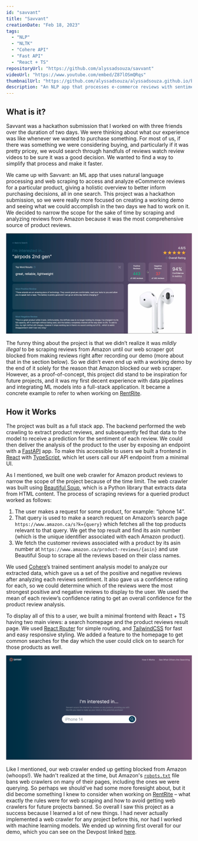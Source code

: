 ```yaml
---
id: "savvant"
title: "Savvant"
creationDate: "Feb 18, 2023"
tags: 
  - "NLP"
  - "NLTK"
  - "Cohere API"
  - "Fast API"
  - "React + TS"
repositoryUrl: "https://github.com/alyssadsouza/savvant"
videoUrl: "https://www.youtube.com/embed/Z87lOSmQRqs"
thumbnailUrl: "https://github.com/alyssadsouza/alyssadsouza.github.io/blob/main/src/images/savvant-homepage.png?raw=true"
description: "An NLP app that processes e-commerce reviews with sentiment analysis to help determine if you should buy a product."
---
```


## What is it?

Savvant was a hackathon submission that I worked on with three friends over the duration of two days. We were thinking about what our experience was like whenever we wanted to purchase something. For most of us, if there was something we were considering buying, and particularly if it was pretty pricey, we would search through handfuls of reviews watch review videos to be sure it was a good decision. We wanted to find a way to simplify that process and make it faster.

We came up with Savvant: an ML app that uses natural language processing and web scraping to access and analyze eCommerce reviews for a particular product, giving a holistic overview to better inform purchasing decisions, all in one search. This project was a hackathon submission, so we were really more focused on creating a working demo and seeing what we could accomplish in the two days we had to work on it. We decided to narrow the scope for the sake of time by scraping and analyzing reviews from Amazon because it was the most comprehensive source of product reviews.

![](https://github.com/alyssadsouza/alyssadsouza.github.io/blob/main/src/images/savvant-product.png?raw=true)

The funny thing about the project is that we didn’t realize it was *mildly illegal* to be scraping reviews from Amazon until our web scraper got blocked from making reviews right after recording our demo (more about that in the section below). So we didn’t even end up with a working demo by the end of it solely for the reason that Amazon blocked our web scraper. However, as a proof-of-concept, this project did stand to be inspiration for future projects, and it was my first decent experience with data pipelines and integrating ML models into a full-stack application. It became a concrete example to refer to when working on [RentRite](https://github.com/ShivamJ07/RentRite).

<h2 id="how-it-works">How it Works</h2>

The project was built as a full stack app. The backend performed the web crawling to extract product reviews, and subsequently fed that data to the model to receive a prediction for the sentiment of each review. We could then deliver the analysis of the product to the user by exposing an endpoint with a [FastAPI](https://fastapi.tiangolo.com/) app. To make this accessible to users we built a frontend in [React](https://react.dev/) with [TypeScript](https://www.typescriptlang.org/docs/), which let users call our API endpoint from a minimal UI.

As I mentioned, we built one web crawler for Amazon product reviews to narrow the scope of the project because of the time limit. The web crawler was built using [Beautiful Soup](https://www.crummy.com/software/BeautifulSoup/bs4/doc/#), which is a Python library that extracts data from HTML content. The process of scraping reviews for a queried product worked as follows:

1. The user makes a request for some product, for example: “iphone 14”.
2. That query is used to make a search request on Amazon’s search page `https://www.amazon.ca/s?k={query}` which fetches all the top products relevant to that query. We get the top result and find its asin number (which is the unique identifier associated with each Amazon product).
3. We fetch the customer reviews associated with a product by its asin number at `https://www.amazon.ca/product-reviews/{asin}` and use Beautiful Soup to scrape all the reviews based on their class names.

We used [Cohere](https://docs.cohere.com/reference/sentiment-analysis)’s trained sentiment analysis model to analyze our extracted data, which gave us a set of the positive and negative reviews after analyzing each reviews sentiment. It also gave us a confidence rating for each, so we could determine which of the reviews were the most strongest positive and negative reviews to display to the user. We used the mean of each review’s confidence rating to get an overall confidence for the product review analysis.

To display all of this to a user, we built a minimal frontend with React + TS having two main views: a search homepage and the product reviews result page. We used [React Router](https://reactrouter.com/en/main) for simple routing, and [TailwindCSS](https://tailwindcss.com/) for fast and easy responsive styling. We added a feature to the homepage to get common searches for the day which the user could click on to search for those products as well.

![](https://github.com/alyssadsouza/alyssadsouza.github.io/blob/main/src/images/savvant-homepage.png?raw=true)

Like I mentioned, our web crawler ended up getting blocked from Amazon (whoops!). We hadn't realized at the time, but Amazon's [`robots.txt`](https://www.amazon.ca/robots.txt) file bans web crawlers on many of their pages, including the ones we were querying. So perhaps we should've had some more foresight about, but it did become something I knew to consider when working on [RentRite](https://github.com/ShivamJ07/RentRite) – what exactly the rules were for web scraping and how to avoid getting web crawlers for future projects banned. So overall I saw this project as a success because I learned a lot of new things. I had never actually implemented a web crawler for any project before this, nor had I worked with machine learning models. We ended up winning first overall for our demo, which you can see on the Devpost linked [here](https://devpost.com/software/savvant).
